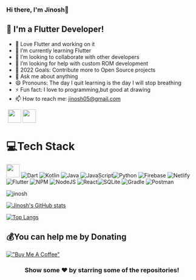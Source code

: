 
### Hi there, I'm Jinosh👋 



## 💫 I'm a Flutter Developer!

- 🔭 Love Flutter and working on it
- 🌱 I’m currently learning Flutter
- 👯 I’m looking to collaborate with other developers
- 🤔 I’m looking for help with custom ROM development
- 🥅 2022 Goals: Contribute more to Open Source projects
- 💬 Ask me about anything
- 😄 Pronouns: The day I quit learning is the day I will stop breathing
- ⚡ Fun fact: I love to programming,but good at drawing
- 📫 How to reach me: jinosh05@gmail.com

 <a href="https://www.linkedin.com/in/jinosh/"><img src="https://img.shields.io/badge/linkedin-%230077B5.svg?&style=for-the-badge&logo=linkedin&logoColor=white" height=35></a> <a href="https://www.instagram.com/jinoshprabhuraj/"><img src="https://img.shields.io/badge/instagram-%23E4405F.svg?&style=for-the-badge&logo=instagram&logoColor=white" height=35></a> 


# 💻Tech Stack
<img src="https://upload.wikimedia.org/wikipedia/commons/1/18/ISO_C%2B%2B_Logo.svg" height=35>  ![Dart](https://img.shields.io/badge/dart-%230175C2.svg?style=for-the-badge&logo=dart&logoColor=white) ![Kotlin](https://img.shields.io/badge/kotlin-%230095D5.svg?style=for-the-badge&logo=kotlin&logoColor=white) ![Java](https://img.shields.io/badge/java-%23ED8B00.svg?style=for-the-badge&logo=java&logoColor=white) ![JavaScript](https://img.shields.io/badge/javascript-%23323330.svg?style=for-the-badge&logo=javascript&logoColor=%23F7DF1E)![Python](https://img.shields.io/badge/python-3670A0?style=for-the-badge&logo=python&logoColor=ffdd54) ![Firebase](https://img.shields.io/badge/firebase-%23039BE5.svg?style=for-the-badge&logo=firebase) ![Netlify](https://img.shields.io/badge/netlify-%23000000.svg?style=for-the-badge&logo=netlify&logoColor=#00C7B7) ![Flutter](https://img.shields.io/badge/Flutter-%2302569B.svg?style=for-the-badge&logo=Flutter&logoColor=white) ![NPM](https://img.shields.io/badge/NPM-%23000000.svg?style=for-the-badge&logo=npm&logoColor=white) ![NodeJS](https://img.shields.io/badge/node.js-6DA55F?style=for-the-badge&logo=node.js&logoColor=white) ![React](https://img.shields.io/badge/react-%2320232a.svg?style=for-the-badge&logo=react&logoColor=%2361DAFB)![SQLite](https://img.shields.io/badge/sqlite-%2307405e.svg?style=for-the-badge&logo=sqlite&logoColor=white) ![Gradle](https://img.shields.io/badge/Gradle-02303A.svg?style=for-the-badge&logo=Gradle&logoColor=white) ![Postman](https://img.shields.io/badge/Postman-FF6C37?style=for-the-badge&logo=postman&logoColor=white)



<p><img align="center" src="https://github-readme-streak-stats.herokuapp.com/?user=jinosh05&" alt="jinosh" /></p>


[![Jinosh's GitHub stats](https://github-readme-stats.vercel.app/api?username=jinosh05&show_icons=true&count_private=true&theme=radical)](https://github.com/anuraghazra/github-readme-stats)

[![Top Langs](https://github-readme-stats.vercel.app/api/top-langs/?username=jinosh05)](https://github.com/anuraghazra/github-readme-stats)

## 💰You can help me by Donating

[!["Buy Me A Coffee"](https://www.buymeacoffee.com/assets/img/custom_images/orange_img.png)](https://www.buymeacoffee.com/jinosh)

<div align="center">

### Show some ❤️ by starring some of the repositories!

</div>

